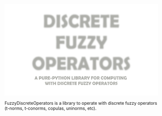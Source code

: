 <p align="center">
  <img src="assets/fuzzy_discrete_logo.png" height="300">
</p>

FuzzyDiscreteOperators is a library to operate with discrete fuzzy operators (t-norms, t-conorms, copulas, uninorms, etc).